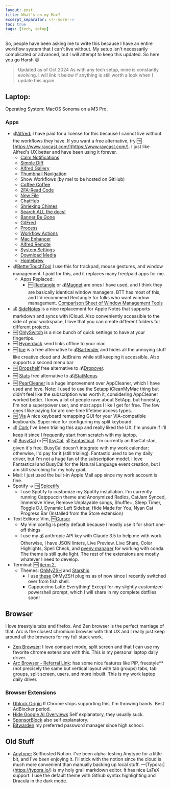 ```yaml
---
layout: post
title: What's on my Mac?
excerpt_separator: <!--more-->
toc: true
tags: [tech, setup]
---
```


So, people have been asking me to write this because I have an entire workflow system that I can't live without. My setup isn't necessarily complicated or advanced, but I will attempt to keep this updated. So here you go Harsh 😊<!--more-->

> Updated as of Oct 2024
> As with any tech setup, mine is constantly evolving. I will link it below if anything is still worth a look when I update this again. 

## Laptop:
Operating System: MacOS Sonoma on a M3 Pro.

### Apps

- 💰[Alfred:](https://www.alfredapp.com/) I have paid for a license for this because I cannot live without the workflows they have. If you want a free alternative, try 🆓 [https://www.raycast.com/](https://www.raycast.com/). I just like Alfred's UX better and have been using it forever.
  - [Calm Notifications](https://github.com/vitorgalvao/calm-notifications-workflow/)
  - [Simple Diff](https://github.com/alfredapp/simple-diff-workflow/)
  - [Alfred Gallery](https://github.com/alfredapp/alfred-gallery-workflow/)
  - [Thumbnail Navigation](https://github.com/alfredapp/thumbnail-navigation-workflow/)
  - Show Workflows (by me! to be hosted on GitHub)
  - [Coffee Coffee](https://github.com/vitorgalvao/coffee-coffee-workflow/)
  - [2FA-Read Code]( https://github.com/alanhg/alfred-workflows/tree/master/2fa-read-code)
  - [New File](https://github.com/zeitlings/alfred-workflows)
  - [ChatHub](https://github.com/xuyecan/alfred-chathub)
  - [Shrieking Chimes](https://github.com/vitorgalvao/shrieking-chimes-workflow/)
  - [Search ALL the docs!](https://chris-grieser.de/)
  - [Banner Be Gone](https://github.com/alfredapp/banner-be-gone-workflow/)
  - [GitFred](https://chris-grieser.de/)
  - [Process](https://github.com/alanhe421/alfred-workflows/blob/master/process/Process.alfredworkflow)
  - [Workflow Actions](https://github.com/alfredapp/workflow-actions-workflow/)
  - [Mac Enhancer](https://github.com/alanhg/alfred-workflows/tree/master/mac-enhancer)
  - [Alfred Remote](https://github.com/alanhe421/alfred-workflows/blob/master/remote/Alfred%20Remote.alfredworkflow)
  - [System Settings](https://github.com/alfredapp/system-settings-workflow/)
  - [Download Media](https://github.com/vitorgalvao/download-media-workflow/)
  - [Homebrew](https://chris-grieser.de/)
- 💰[BetterTouchTool](https://folivora.ai/) I use this for trackpad, mouse gestures, and window management. I paid for this, and it replaces many free/paid apps for me. 
  - Apps Replaced:
    - 🆓 [Rectangle](https://rectangleapp.com/) or 💰[Magnet](https://magnet.crowdcafe.com/index.html) are ones I have used, and I think they are basically identical window managers. BTT has most of this, and I'd recommend Rectangle for folks who want window management. [Comparison Sheet of Window Management Tools](https://docs.google.com/spreadsheets/d/1JqyglRJXzxaj8OcQw9jHabxFUdsv9iWJXMPXcL7On0M/edit?gid=456166567#gid=456166567)
- 💰 [SideNotes](https://www.apptorium.com/sidenotes) is a nice replacement for Apple Notes that supports markdown and syncs with iCloud. Also conveniently accessible to the side of your workspace, I love that you can create different folders for different projects. 
- 🆓 [OnlySwitch](https://github.com/jacklandrin/OnlySwitch) is a nice bunch of quick settings to have at your fingertips.
- 🆓 [Hyperduck](https://sindresorhus.com/hyperduck) send links offline to your mac
- 🆓 [Ice](https://icemenubar.app/) is a free alternative to 💰[Bartender](https://www.macbartender.com/) and hides all the annoying stuff like creative cloud and JetBrains while still keeping it accessible. Also supports a second menu bar
- 🆓 [Dropshelf](https://pilotmoon.com/dropshelf/) free alternative to 💰[Dropover](https://dropoverapp.com/). 
- 🆓 [Stats](https://github.com/exelban/stats) free alternative to 💰[iStatMenus](https://bjango.com/mac/istatmenus/)
- 🆓 [PearCleaner](https://github.com/alienator88/Pearcleaner) is a huge improvement over AppCleaner, which I have used and love. 
  Note: I used to use the Setapp iCleanMyMac thing but didn't feel like the subscription was worth it, considering AppCleaner worked better. I know a lot of people rave about SetApp, but honestly, I'm not a superpower user, and most apps I like I get for free. The few ones I like paying for are one-time lifetime access types. 
- 🆓 [Via](https://www.caniusevia.com/) A nice keyboard remapping GUI for your VIA-compatible keyboards. Super nice for configuring my split keyboard.
- 💰 [Cork](https://corkmac.app/) I've been trialing this app and really liked the UX. I'm unsure if I'll keep it since I frequently start from scratch with my laptop. 
- 💰 [BusyCal](https://www.busymac.com/busycal/) or 🆓 [ItsyCal](https://www.mowglii.com/itsycal/), 💰 [Fantastical](https://flexibits.com/fantastical). I'm currently an ItsyCal stan, given it's free. BusyCal doesn't integrate with my work calendar; otherwise, I'd pay for it (still trialing). Fantastic used to be my daily driver, but I'm not a huge fan of the subscription model. I love Fantastical and BusyCal for the Natural Language event creation, but I am still searching for my holy grail. 
- Mail: I just used the built-in Apple Mail app since my work account is fine. 
- Spotify → 🆓 [Spicetify](https://github.com/khanhas/spicetify-cli)
    - I use Spotify to customize my Spotify installation. I'm currently running Catppuccin theme and Anonymized Radios, CatJam Synced, Immersive View, Remove Unplayable songs, Shuffle+, Sleep Timer, Toggle DJ, Dynamic Left Sidebar, Hide Made for You, Nyan Cat Progress Bar (Installed from the Store extension)
- Text Editors: Vim, 🆓[Cursor](https://www.cursor.com/)
    - My Vim config is pretty default because I mostly use it for short one-off things
    - I use my 💰 anthropic API key with Claude 3.5 to help me with work. Otherwise, I have JSON linters, Live Preview, Live Share, Color Highlights, Spell Check, and [pyenv manager](https://marketplace.cursorapi.com/items?itemName=donjayamanne.python-environment-manager) for working with conda. The theme is still quite light. The rest of the extensions are mostly whatever I need to develop.
- Terminal: 🆓 [iterm 2](https://iterm2.com/), 
    - Themes: [OhMyZSH](https://ohmyz.sh/) and [Starship](https://starship.rs)
        - I use [these](https://gist.github.com/n1snt/454b879b8f0b7995740ae04c5fb5b7df) OhMyZSH plugins as of now since I recently switched over from fish shell. 
        - Cappuccino Latte Everything! Except for my slightly customized powershell prompt, which I will share in my complete dotfiles soon!

## Browser
I love treestyle tabs and firefox. And Zen browser is the perfect marriage of that. Arc is the closest chromium browser with that UX and I really just keep around all the browsers for my full stack work.
- [Zen Browser](https://zen-browser.app/): I love compact mode, split screen and that I can use my favorite chrome extensions with this. This is my personal laptop daily driver. 
- [Arc Browser - Referral Link](https://arc.net/gift/13c590ff): has some nice features like PiP, freestyle** (not precisely the same but vertical layout with tab groups) tabs, tab groups, split screen, users, and more inbuilt. This is my work laptop daily driver. 

### Browser Extensions
- [Ublock Origin](https://chromewebstore.google.com/detail/ublock-origin/cjpalhdlnbpafiamejdnhcphjbkeiagm) If Chrome stops supporting this, I'm throwing hands. Best AdBlocker period.
- [Hide Google AI Overviews](https://chromewebstore.google.com/detail/hide-google-ai-overviews/neibhohkbmfjninidnaoacabkjonbahn) Self explanatory, they usually suck. 
- [SponsorBlock](https://chromewebstore.google.com/detail/sponsorblock-for-youtube/mnjggcdmjocbbbhaepdhchncahnbgone) also self explanatory. 
- [Bitwarden](https://chromewebstore.google.com/detail/bitwarden-password-manage/nngceckbapebfimnlniiiahkandclblb) my preferred password manager since high school.

## Old Stuff

- [Anytype:](https://anytype.io/) Selfhosted Notion. I've been alpha-testing Anytype for a little bit, and I've been enjoying it. I'll stick with the notion since the cloud is much more convenient than manually backing up local stuff.
—[Typora:] (https://typora.io/) is my holy grail markdown editor. It has nice LaTeX support. I use the default theme with Github syntax highlighting and Dracula in the dark mode.
